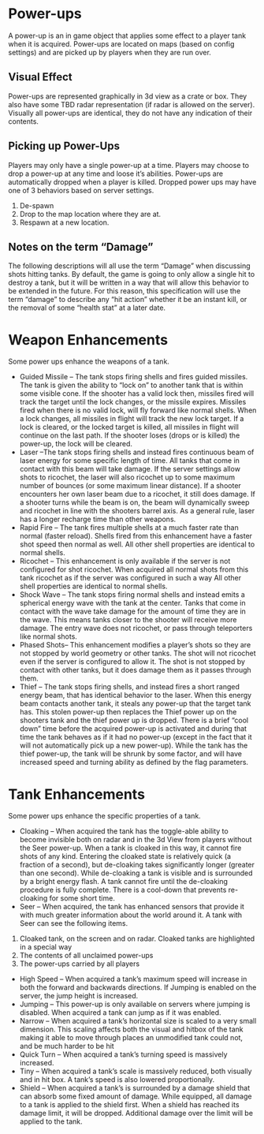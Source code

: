 # Power-ups
A power-up is an in game object that applies some effect to a player tank when it is acquired. Power-ups are located on maps (based on config settings) and are picked up by players when they are run over.
## Visual Effect
Power-ups are represented graphically in 3d view as a crate or box. They also have some TBD radar representation (if radar is allowed on the server). Visually all power-ups are identical, they do not have any indication of their contents.
## Picking up Power-Ups
Players may only have a single power-up at a time. Players may choose to drop a power-up at any time and loose it’s abilities. Power-ups are automatically dropped when a player is killed. Dropped power ups may have one of 3 behaviors based on server settings.
1)	De-spawn
2)	Drop to the map location where they are at.
3)	Respawn at a new location.
## Notes on the term “Damage”
The following descriptions will all use the term “Damage” when discussing shots hitting tanks. By default, the game is going to only allow a single hit to destroy a tank, but it will be written in a way that will allow this behavior to be extended in the future. For this reason, this specification will use the term “damage” to describe any “hit action” whether it be an instant kill, or the removal of some “health stat” at a later date.
# Weapon Enhancements
Some power ups enhance the weapons of a tank. 
* Guided Missile – The tank stops firing shells and fires guided missiles. The tank is given the ability to “lock on” to another tank that is within some visible cone. If the shooter has a valid lock then, missiles fired will track the target until the lock changes, or the missile expires. Missiles fired when there is no valid lock, will fly forward like normal shells. When a lock changes, all missiles in flight will track the new lock target. If a lock is cleared, or the locked target is killed, all missiles in flight will continue on the last path. If the shooter loses (drops or is killed) the power-up, the lock will be cleared. 
* Laser –The tank stops firing shells and instead fires continuous beam of laser energy for some specific length of time. All tanks that come in contact with this beam will take damage. If the server settings allow shots to ricochet, the laser will also ricochet up to some maximum number of bounces (or some maximum linear distance).  If a shooter encounters her own laser beam due to a ricochet, it still does damage. If a shooter turns while the beam is on, the beam will dynamically sweep and ricochet in line with the shooters barrel axis. As a general rule, laser has a longer recharge time than other weapons.
* Rapid Fire – The tank fires multiple shells at a much faster rate than normal (faster reload). Shells fired from this enhancement have a faster shot speed then normal as well. All other shell properties are identical to normal shells. 
* Ricochet – This enhancement is only available if the server is not configured for shot ricochet. When acquired all normal shots from this tank ricochet as if the server was configured in such a way All other shell properties are identical to normal shells. 
* Shock Wave – The tank stops firing normal shells and instead emits a spherical energy wave with the tank at the center. Tanks that come in contact with the wave take damage for the amount of time they are in the wave. This means tanks closer to the shooter will receive more damage. The entry wave does not ricochet, or pass through teleporters like normal shots.
* Phased Shots– This enhancement modifies a player’s shots so they are not stopped by world geometry or other tanks.  The shot will not ricochet even if the server is configured to allow it. The shot is not stopped by contact with other tanks, but it does damage them as it passes through them.
* Thief – The tank stops firing shells, and instead fires a short ranged energy beam, that has identical behavior to the laser. When this energy beam contacts another tank, it steals any power-up that the target tank has. This stolen power-up then replaces the Thief power up on the shooters tank and the thief power up is dropped. There is a brief “cool down” time before the acquired power-up is activated and during that time the tank behaves as if it had no power-up (except in the fact that it will not automatically pick up a new power-up). While the tank has the thief power-up, the tank will be shrunk by some factor, and will have increased speed and turning ability as defined by the flag parameters.

# Tank Enhancements
Some power ups enhance the specific properties of a tank. 
* Cloaking – When acquired the tank has the toggle-able ability to become invisible both on radar and in the 3d View from players without the Seer power-up. When a tank is cloaked in this way, it cannot fire shots of any kind.  Entering the cloaked state is relatively quick (a fraction of a second), but de-cloaking takes significantly longer (greater than one second). While de-cloaking a tank is visible and is surrounded by a bright energy flash.  A tank cannot fire until the de-cloaking procedure is fully complete. There is a cool-down that prevents re-cloaking for some short time.
* Seer – When acquired, the tank has enhanced sensors that provide it with much greater information about the world around it. A tank with Seer can see the following items.
1) Cloaked tank, on the screen and on radar. Cloaked tanks are highlighted in a special way
2) The contents of all unclaimed power-ups
3) The power-ups carried by all players
* High Speed – When acquired a tank’s maximum speed will increase in both the forward and backwards directions. If Jumping is enabled on the server, the jump height is increased. 
* Jumping – This power-up is only available on servers where jumping is disabled. When acquired a tank can jump as if it was enabled.
* Narrow – When acquired a tank’s horizontal size is scaled to a very small dimension.  This scaling affects both the visual and hitbox of the tank making it able to move through places an unmodified tank could not, and be much harder to be hit
* Quick Turn – When acquired a tank’s turning speed is massively increased.
* Tiny – When acquired a tank’s scale is massively reduced, both visually and in hit box. A tank’s speed is also lowered proportionally.
* Shield – When acquired a tank’s is surrounded by a damage shield that can absorb some fixed amount of damage. While equipped, all damage to a tank is applied to the shield first. When a shield has reached its damage limit, it will be dropped. Additional damage over the limit will be applied to the tank. 


